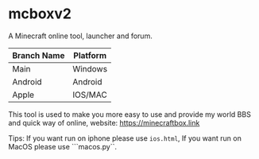 # mcboxv2
A Minecraft online tool, launcher and forum.

| Branch Name  | Platform  |
|---|---|
| Main  | Windows  |
| Android| Android |
| Apple| IOS/MAC|


This tool is used to make you more easy to use and provide my world BBS and quick way of online, website: https://minecraftbox.link

Tips: If you want run on iphone please use ```ios.html```, If you want run on MacOS please use ```macos.py``.
